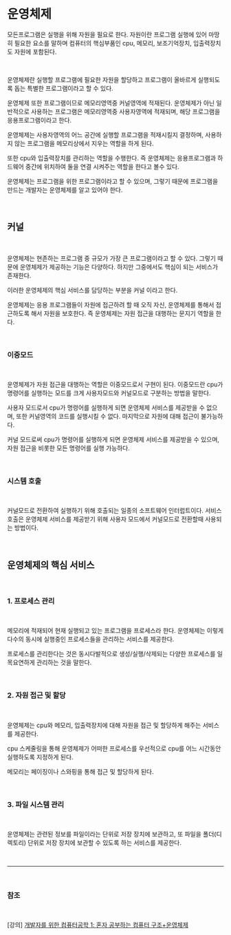 # 운영체제

모든프로그램은 실행을 위해 자원을 필요로 한다. 자원이란 프로그램 실행에 있어 마땅히 필요한 요소를 말하며 컴퓨터의 핵심부품인 cpu, 메모리, 보조기억장치, 입출력장치도 자원에 포함된다.

<br>

운영체제란 실행할 프로그램에 필요한 자원을 할당하고 프로그램이 올바르게 실행되도록 돕는 특별한 프로그램이라고 할 수 있다.

운영체제 또한 프로그램이므로 메모리영역중 커널영역에 적재된다. 운영체제가 아닌 일반적으로 사용하는 프로그램은 메모리영역중 사용자영역에 적재되며, 해당 프로그램을 응용프로그램이라고 한다.
 
운영체제는 사용자영역의 어느 공간에 실행할 프로그램을 적재시킬지 결정하며, 사용하지 않는 프로그램을 메모리상에서 지우는 역할을 하게 된다.

또한 cpu와 입출력장치를 관리하는 역할을 수행한다. 즉 운영체제는 응용프로그램과 하드웨어 중간에 위치하여 둘을 연결 시켜주는 역할을 한다고 볼수 있다.

운영체제는 프로그램을 위한 프로그램이라고 할 수 있으며, 그렇기 때문에 프로그램을 만드는 개발자는 운영체제를 알고 있어야 한다. 

<br>

## 커널

<br>

운영체제는 현존하는 프로그램 중 규모가 가장 큰 프로그램이라고 할 수 있다. 그렇기 때문에 운영체제가 제공하는 기능은 다양하다. 하지만 그중에서도 핵심이 되는 서비스가 존재한다.

이러한 운영체제의 핵심 서비스를 담당하는 부분을 커널 이라고 한다. 

운영체제는 응용 프로그램들이 자원에 접근하려 할 때 오직 자신, 운영체제를 통해서 접근하도록 해서 자원을 보호한다. 즉 운영체제는 자원 접근을 대행하는 문지기 역할을 한다.

<br>

### 이중모드

<br>

운영체제가 자원 접근을 대행하는 역할은 이중모드로서 구현이 된다. 이중모드란 
cpu가 명령어를 실행하는 모드를 크게 사용자모드와 커널모드로 구분하는 방법을 말한다.

사용자 모드로서 cpu가 명령어를 실행하게 되면 운영체제 서비스를 제공받을 수 없으며, 또한 커널영역의 코드를 실행시킬 수 없다. 마지막으로 자원에 대해 접근이 불가능하다.

커널 모드로써 cpu가 명령어를 실행하게 되면 운영체제 서비스를 제공받을 수 있으며, 자원 접근을 비롯한 모든 명령어를 실행 가능하다.

<br>

### 시스템 호출

<br>

커널모드로 전환하여 실행하기 위해 호출되는 일종의 소프트웨어 인터럽트이다. 서비스 호출은 운영체제 서비스를 제공받기 위해 사용자 모드에서 커널모드로 전환할때 사용되는 방법이다.

<br>

## 운영체제의 핵심 서비스

<br>

### 1. 프로세스 관리 

<br>

메모리에 적재되어 현재 실행되고 있는 프로그램을 프로세스라 한다. 운영체제는 이렇게 다수의 동시에 실행중인 프로세스들을 관리하는 서비스를 제공한다.

프로세스를 관리한다는 것은 동시다발적으로 생성/실행/삭제되는 다양한 프로세스를 일목요연하게 관리하는 것을 말한다.

<br>

### 2. 자원 접근 및 할당

<br>

운영체제는 cpu와 메모리, 입출력장치에 대해 자원을 접근 및 할당하게 해주는 서비스를 제공한다.

cpu 스케줄링을 통해 운영체제가 어떠한 프로세스를 우선적으로 cpu를 어느 시간동안 실행하도록 지정하게 된다.

메모리는 페이징이나 스와핑을 통해 접근 및 할당하게 된다.

<br>

### 3. 파일 시스템 관리

<br>

운영체제는 관련된 정보를 파일이라는 단위로 저장 장치에 보관하고, 또 파일을 폴더(디렉토리) 단위로 저장 장치에 보관할 수 있도록 하는 서비스를 제공한다.

<br>

--- 

<br>

 
### 참조

<br>

[강의] [개발자를 위한 컴퓨터공학 1: 혼자 공부하는 컴퓨터 구조+운영체제](https://www.inflearn.com/course/%ED%98%BC%EC%9E%90-%EA%B3%B5%EB%B6%80%ED%95%98%EB%8A%94-%EC%BB%B4%ED%93%A8%ED%84%B0%EA%B5%AC%EC%A1%B0-%EC%9A%B4%EC%98%81%EC%B2%B4%EC%A0%9C)
